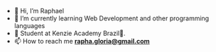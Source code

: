 - 👋 Hi, I’m Raphael
- 🌱 I’m currently learning Web Development and other programming languages
- 👀 Student at Kenzie Academy Brazil🌟.
- 📫 How to reach me **rapha.gloria@gmail.com**

<!---
rapha021/rapha021 is a ✨ special ✨ repository because its `README.md` (this file) appears on your GitHub profile.
You can click the Preview link to take a look at your changes.
--->
